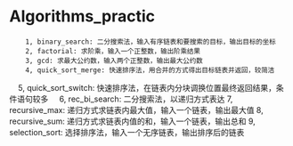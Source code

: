 # Algorithms_practic
        1, binary_search: 二分搜索法，输入有序链表和要搜索的目标，输出目标的坐标
        2, factorial: 求阶乘，输入一个正整数，输出阶乘结果
        3, gcd: 求最大公约数，输入两个正整数，输出最大公约数
        4, quick_sort_merge: 快速排序法，用合并的方式得出目标链表并返回，较简洁
        5, quick_sort_switch: 快速排序法，在链表内分块调换位置最终返回结果，条件语句较多
        6, rec_bi_search: 二分搜索法，以递归方式表达
        7, recursive_max: 递归方式求链表内最大值，输入一个链表，输出最大值
        8, recursive_sum: 递归方式求链表内值的和，输入一个链表，输出总和
        9, selection_sort: 选择排序法，输入一个无序链表，输出排序后的链表
